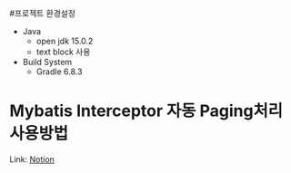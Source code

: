 #프로젝트 환경설정

- Java
	- open jdk 15.0.2
	- text block 사용
- Build System
	- Gradle 6.8.3
	
# Mybatis Interceptor 자동 Paging처리 사용방법
Link: [Notion](https://www.notion.so/Mybatis-Interceptor-Paging-54ef31a3d0ab46cea8d8eec761da9bd2, "notion 링크")